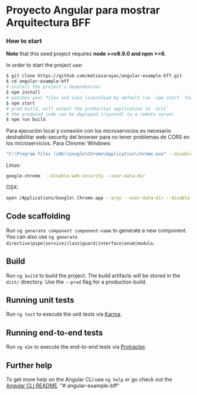 # Proyecto Angular para mostrar Arquitectura BFF

### How to start

**Note** that this seed project requires **node >=v8.9.0 and npm >=6**.

In order to start the project use:

```bash
$ git clone https://github.com/matiasarayac/angular-example-bff.git
$ cd angular-example-bff
# install the project's dependencies
$ npm install
# watches your files and uses livereload by default run `npm start` for a dev server. Navigate to `http://localhost:4200/`. The app will automatically reload if you change any of the source files.
$ npm start
# prod build, will output the production application in `dist`
# the produced code can be deployed (rsynced) to a remote server
$ npm run build
```

Para ejecución local y conexión con los microservicios es necesario deshabilitar web-security del browser para no tener problemas de CORS en los microservicios. Para Chrome:
Windows: 
```bash
"C:\Program Files (x86)\Google\Chrome\Application\chrome.exe" --disable-web-security --user-data-dir
```

Linux:
```bash
google-chrome  --disable-web-security --user-data-dir
```

OSX:
```bash
open /Applications/Google\ Chrome.app --args --user-data-dir --disable-web-security
```



## Code scaffolding

Run `ng generate component component-name` to generate a new component. You can also use `ng generate directive|pipe|service|class|guard|interface|enum|module`.

## Build

Run `ng build` to build the project. The build artifacts will be stored in the `dist/` directory. Use the `--prod` flag for a production build.

## Running unit tests

Run `ng test` to execute the unit tests via [Karma](https://karma-runner.github.io).

## Running end-to-end tests

Run `ng e2e` to execute the end-to-end tests via [Protractor](http://www.protractortest.org/).

## Further help

To get more help on the Angular CLI use `ng help` or go check out the [Angular CLI README](https://github.com/angular/angular-cli/blob/master/README.md).
"# angular-example-bff" 
